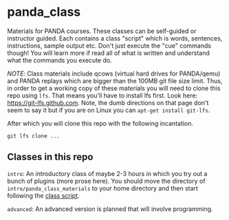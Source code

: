 # panda_class

Materials for PANDA courses.  These classes can be self-guided or
instructor guided.  Each contains a class "script" which is words,
sentences, instructions, sample output etc.  Don't just execute the
"cue" commands though! You will learn more if read all of what is
written and understand what the commands you execute do.

*NOTE*: Class materials include qcows (virtual hard drives for
PANDA/qemu) and PANDA replays which are bigger than the 100MB git file
size limit. Thus, in order to get a working copy of these materials
you will need to clone this repo using `lfs`.  That means you'll have
to install lfs first.  Look here: https://git-lfs.github.com. Note,
the dumb directions on that page don't seem to say it but if you are
on Linux you can `apt-get install git-lfs`.

After which you will clone this repo with the following incantation.

    git lfs clone ...

## Classes in this repo

`intro`: An introductory class of maybe 2-3 hours in which you try out
a bunch of plugins (more prose here).  You should move the directory
of `intro/panda_class_materials` to your home directory and then start
following the [class script](https://github.com/panda-re/panda_class/blob/master/intro/panda_class_materials/docs/panda_class.md).

`advanced`: An advanced version is planned that will involve
programming.
